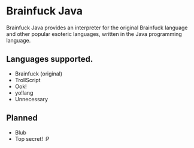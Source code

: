 Brainfuck Java
================
Brainfuck Java provides an interpreter for the original Brainfuck language and other popular esoteric languages, written in the Java programming language.

Languages supported.
----------------
* Brainfuck (original)
* TrollScript
* Ook!
* yo!lang
* Unnecessary

Planned
---------------
* Blub
* Top secret! :P
